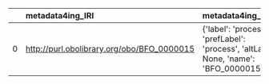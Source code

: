 |    | metadata4ing_IRI                           | metadata4ing_DESC                                                                     | SBO_IRI                              | SBO_DESC             | SBO_DEF   |
|---:|:-------------------------------------------|:--------------------------------------------------------------------------------------|:-------------------------------------|:---------------------|:----------|
|  0 | http://purl.obolibrary.org/obo/BFO_0000015 | {'label': 'process', 'prefLabel': 'process', 'altLabel': None, 'name': 'BFO_0000015'} | http://biomodels.net/SBO/SBO_0000375 | {'label': 'process'} | []        |